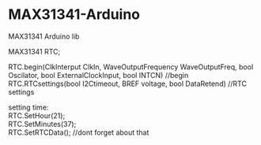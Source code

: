 # MAX31341-Arduino <br />
MAX31341 Arduino lib <br />

MAX31341 RTC; <br />

RTC.begin(ClkInterput ClkIn, WaveOutputFrequency WaveOutputFreq, bool Oscilator, bool ExternalClockInput, bool INTCN) //begin <br />
RTC.RTCsettings(bool I2Ctimeout, BREF voltage, bool DataRetend) //RTC settings <br />

setting time: <br />
RTC.SetHour(21); <br />
RTC.SetMinutes(37); <br />
RTC.SetRTCData(); //dont forget about that <br />
